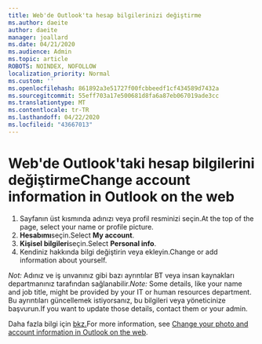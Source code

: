 ```yaml
---
title: Web'de Outlook'ta hesap bilgilerinizi değiştirme
ms.author: daeite
author: daeite
manager: joallard
ms.date: 04/21/2020
ms.audience: Admin
ms.topic: article
ROBOTS: NOINDEX, NOFOLLOW
localization_priority: Normal
ms.custom: ''
ms.openlocfilehash: 861892a3e51727f00fcbbeedf1cf434589d7432a
ms.sourcegitcommit: 55eff703a17e500681d8fa6a87eb067019ade3cc
ms.translationtype: MT
ms.contentlocale: tr-TR
ms.lasthandoff: 04/22/2020
ms.locfileid: "43667013"
---
```

# <a name="change-account-information-in-outlook-on-the-web"></a><span data-ttu-id="ff707-102">Web'de Outlook'taki hesap bilgilerini değiştirme</span><span class="sxs-lookup"><span data-stu-id="ff707-102">Change account information in Outlook on the web</span></span>

1. <span data-ttu-id="ff707-103">Sayfanın üst kısmında adınızı veya profil resminizi seçin.</span><span class="sxs-lookup"><span data-stu-id="ff707-103">At the top of the page, select your name or profile picture.</span></span>
1. <span data-ttu-id="ff707-104">**Hesabımı**seçin.</span><span class="sxs-lookup"><span data-stu-id="ff707-104">Select **My account**.</span></span>
1. <span data-ttu-id="ff707-105">**Kişisel bilgileri**seçin.</span><span class="sxs-lookup"><span data-stu-id="ff707-105">Select **Personal info**.</span></span>
1. <span data-ttu-id="ff707-106">Kendiniz hakkında bilgi değiştirin veya ekleyin.</span><span class="sxs-lookup"><span data-stu-id="ff707-106">Change or add information about yourself.</span></span>

<span data-ttu-id="ff707-107">*Not:* Adınız ve iş unvanınız gibi bazı ayrıntılar BT veya insan kaynakları departmanınız tarafından sağlanabilir.</span><span class="sxs-lookup"><span data-stu-id="ff707-107">*Note:* Some details, like your name and job title, might be provided by your IT or human resources department.</span></span> <span data-ttu-id="ff707-108">Bu ayrıntıları güncellemek istiyorsanız, bu bilgileri veya yöneticinize başvurun.</span><span class="sxs-lookup"><span data-stu-id="ff707-108">If you want to update those details, contact them or your admin.</span></span>

<span data-ttu-id="ff707-109">Daha fazla bilgi için [bkz.](https://support.office.com/article/b2dbb289-851d-4bed-93c3-3e136f5659ec)</span><span class="sxs-lookup"><span data-stu-id="ff707-109">For more information, see [Change your photo and account information in Outlook on the web](https://support.office.com/article/b2dbb289-851d-4bed-93c3-3e136f5659ec).</span></span>
